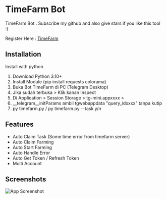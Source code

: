 ﻿
# TimeFarm Bot
TimeFarm Bot . Subscribe my github and also give stars if you like this tool :) 

Register Here : [TimeFarm](https://t.me/TimeFarmCryptoBot?start=qUeeRhT1womtSdi3)

## Installation

Install with python

1. Download Python 3.10+
2. Install Module (pip install requests colorama)
3. Buka Bot TimeFarm di PC (Telegram Desktop)
4. Jika sudah terbuka > Klik kanan Inspect
5. Di Application > Session Storage > tg-mini.appxxxx >
6. __telegram__initParams ambil tgwebappdata "query_idxxxx" tanpa kutip 
7. py timefarm.py / py timefarm.py --task y/n


## Features

- Auto Claim Task (Some time error from timefarm server)
- Auto Claim Farming
- Auto Start Farming
- Auto Handle Error
- Auto Get Token / Refresh Token
- Multi Account

## Screenshots

![App Screenshot](https://i.ibb.co.com/QrB5DQp/Cuplikan-layar-2024-06-10-065740.png)
